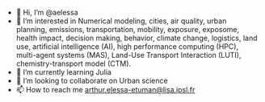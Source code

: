 - 👋 Hi, I’m @aelessa
- 👀 I’m interested in Numerical modeling, cities, air quality, urban planning, emissions, transportation, mobility, exposure, exposome, health impact, decision making, behavior, climate change, logistics, land use, artificial intelligence (AI), high performance computing (HPC), multi-agent systems (MAS), Land-Use Transport Interaction (LUTI), chemistry-transport model (CTM).
- 🌱 I’m currently learning Julia
- 💞️ I’m looking to collaborate on Urban science
- 📫 How to reach me arthur.elessa-etuman@lisa.ipsl.fr

<!---
aelessa/aelessa is a ✨ special ✨ repository because its `README.md` (this file) appears on your GitHub profile.
You can click the Preview link to take a look at your changes.
--->
